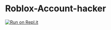 # Roblox-Account-hacker
[![Run on Repl.it](https://repl.it/badge/github/MrCoderManCodeCoolGames/Roblox-Account-hacker)](https://repl.it/github/MrCoderManCodeCoolGames/Roblox-Account-hacker)
